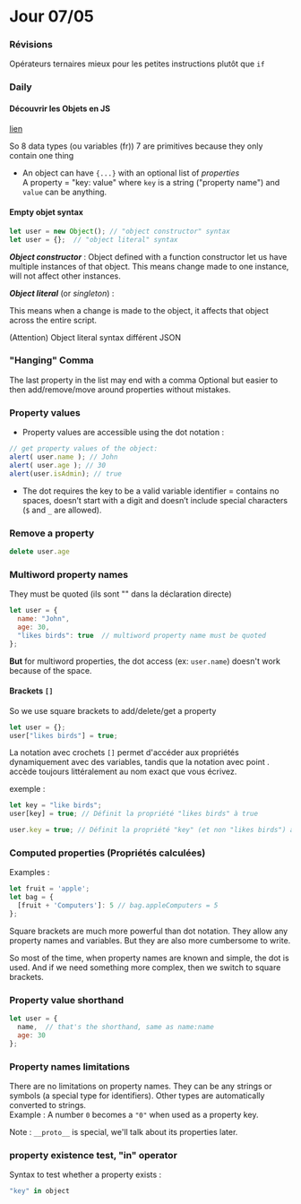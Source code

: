 # Jour 07/05

### Révisions

Opérateurs ternaires mieux pour les petites instructions plutôt que `if`

### Daily

#### Découvrir les Objets en JS

[lien](https://javascript.info/object)

So 8 data types (ou variables (fr))
7 are primitives because they only contain one thing

- An object can have `{...}` with an optional list of *properties*   
A property = "key: value" where `key` is a string ("property name") and `value` can be anything.

#### Empty objet syntax

```javascript
let user = new Object(); // "object constructor" syntax
let user = {};  // "object literal" syntax
```

***Object constructor*** : Object defined with a function constructor let us have multiple instances of that object. This means change made to one instance, will not affect other instances.

***Object literal*** (or *singleton*) :

This means when a change is made to the object, it affects that object across the entire script.

(Attention) Object literal syntax différent JSON

### "Hanging" Comma

The last property in the list may end with a comma
Optional but easier to then add/remove/move around properties without mistakes.

### Property values

- Property values are accessible using the dot notation :  

```javascript
// get property values of the object:
alert( user.name ); // John
alert( user.age ); // 30
alert(user.isAdmin); // true
```

- The dot requires the key to be a valid variable identifier = contains no spaces, doesn’t start with a digit and doesn’t include special characters (`$` and `_` are allowed).

### Remove a property

```javascript
delete user.age
```

### Multiword property names

They must be quoted
(ils sont "" dans la déclaration directe)

```javascript
let user = {
  name: "John",
  age: 30,
  "likes birds": true  // multiword property name must be quoted
};
```

**But** for multiword properties, the dot access (ex: `user.name`) doesn't work because of the space.

#### Brackets `[]`

So we use square brackets to add/delete/get a property

```javascript
let user = {};
user["likes birds"] = true;
```

La notation avec crochets `[]` permet d'accéder aux propriétés dynamiquement avec des variables, tandis que la notation avec point . accède toujours littéralement au nom exact que vous écrivez.

exemple :

```javascript
let key = "like birds";
user[key] = true; // Définit la propriété "likes birds" à true

user.key = true; // Définit la propriété "key" (et non "likes birds") à true
```

### Computed properties (Propriétés calculées)

Examples :

```js
let fruit = 'apple';
let bag = {
  [fruit + 'Computers']: 5 // bag.appleComputers = 5
};
```

Square brackets are much more powerful than dot notation. They allow any property names and variables. But they are also more cumbersome to write.

So most of the time, when property names are known and simple, the dot is used. And if we need something more complex, then we switch to square brackets.

### Property value shorthand

```js
let user = {
  name,  // that's the shorthand, same as name:name
  age: 30
};
```

### Property names limitations

There are no limitations on property names. They can be any strings or symbols (a special type for identifiers). Other types are automatically converted to strings.  
Example : A number `0` becomes a `"0"` when used as a property key.

Note : `__proto__` is special, we'll talk about its properties later.

### property existence test, "in" operator

Syntax to test whether a property exists :
 
 ```js
 "key" in object
 ```

 